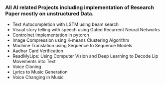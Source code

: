 ### All AI related Projects including implementation of Research Paper mostly on unstructured Data.
- Text Autocompletion with LSTM using beam search
- Visual story telling with speech using Gated Recurrent Neural Networks
- Controlnet Implementation in pytorch
- Image Compression using K-means Clustering Algorithm
- Machine Translation using Sequence to Sequence Models
- Aadhar Card Verification
- ReadMyLips: Using Computer Vision and Deep Learning to Decode Lip Movements into Text
- Voice Cloning
- Lyrics to Music Generation
- Voice Changing in Music

